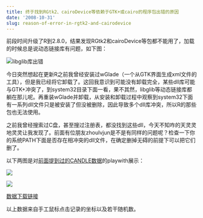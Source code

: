 ```yaml
---
title: 终于找到RGtk2、cairoDevice等依赖于GTK+或cairo的程序包出错的原因
date: '2008-10-31'
slug: reason-of-error-in-rgtk2-and-cairodevice
---
```


前段时间升级了R到2.8.0，结果发现RGtk2和cairoDevice等包都不能用了，加载的时候总是说动态链接库有问题，如下图：

![libglib库出错](https://db.yihui.name/imgur/lzC3r.png)

今日突然想起在更新R之前我曾经安装过wGlade（一个从GTK界面生成xml文件的工具），但是我已经将它卸载了。这回我意识到可能没有卸载完全，某些dll库可能与GTK+冲突了，到system32目录下面一看，果不其然，libglib等动态链接库都躺在那儿呢。再重装wGlade并卸载，从安装和卸载过程中观察到system32下面有一系列dll文件只是被安装了但没被删除，因此导致多个dll库冲突，所以R的那些包也无法使用。

之前我曾经搜索过C盘，甚至搜过注册表，都没找到这些dll，今天不知咋的天灵灵地灵灵让我发现了。前面有位朋友zhoulvjun是不是有同样的问题呢？检查一下你的系统PATH下面是否存在相冲突的dll文件，在确定删掉无碍的前提下可以把它们删了。

以下两图是对[前面提到过的CANDLE数据](/cn/2008/10/birthday-present-to-felix-andrews/)的playwith展示：


![](https://db.yihui.name/imgur/8I7Jh.png)

![](https://db.yihui.name/imgur/NnGgZ.png)

[数据下载链接](https://github.com/downloads/yihui/yihui.github.com/felix-candle.dat.bz2)

以上数据来自手工鼠标点击记录的坐标以及若干随机数。
